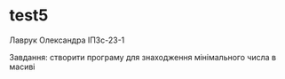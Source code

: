 # test5
Лаврук Олександра ІПЗс-23-1

Завдання: створити програму для знаходження мінімального числа в масиві
